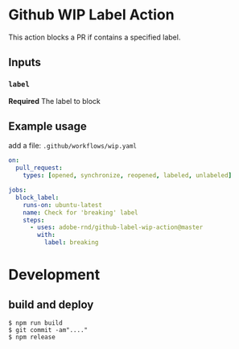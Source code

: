 # Github WIP Label Action

This action blocks a PR if contains a specified label.

## Inputs

### `label`

**Required** The label to block

## Example usage

add a file: `.github/workflows/wip.yaml`
```yaml
on:
  pull_request:
    types: [opened, synchronize, reopened, labeled, unlabeled]

jobs:
  block_label:
    runs-on: ubuntu-latest
    name: Check for 'breaking' label
    steps:
      - uses: adobe-rnd/github-label-wip-action@master
        with:
          label: breaking
```

# Development

## build and deploy

```sh-session
$ npm run build
$ git commit -am"...."
$ npm release
```


